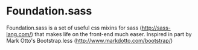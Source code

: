 Foundation.sass
======================

Foundation.sass is a set of useful css mixins for sass (http://sass-lang.com/) 
that makes life on the front-end much easer. Inspired in part by Mark Otto's Bootstrap.less (http://www.markdotto.com/bootstrap/)

